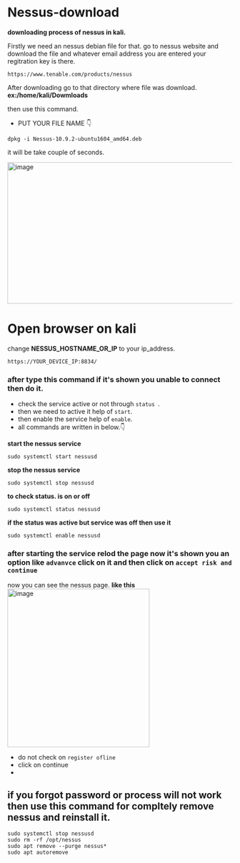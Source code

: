 # Nessus-download

**downloading process of nessus in kali.**

Firstly we need an nessus debian file for that. go to nessus website and download the file and whatever email address you are entered your regitration key is there.

```
https://www.tenable.com/products/nessus
```

After downloading go to that directory where file was download.
**ex:/home/kali/Dowmloads**

then use this command.

- PUT YOUR FILE NAME 👇
```
dpkg -i Nessus-10.9.2-ubuntu1604_amd64.deb
```
it will be take couple of seconds.

<img width="773" height="317" alt="image" src="https://github.com/user-attachments/assets/50621a29-e0d8-4e9b-8900-a41abf32c3d5" />

# Open browser on kali

change **NESSUS_HOSTNAME_OR_IP** to your ip_address.
 
```
https://YOUR_DEVICE_IP:8834/
```

### after type this command if it's shown you unable to connect then do it.

- check the service active or not through `status `.
- then we need to active it help of `start`.
- then enable the service help of `enable`.
- all commands are written in below.👇

**start the nessus service**
```
sudo systemctl start nessusd
```

**stop the nessus service**
```
sudo systemctl stop nessusd 
```

**to check status. is on or off**
```
sudo systemctl status nessusd
``` 
**if the status was active but service was off then use it**
```
sudo systemctl enable nessusd
```

### after starting the service relod the page now it's shown you an option like ` advanvce ` click on it and then click on `accept risk and continue `

now you can see the nessus page.
**like this**
<img width="318" height="355" alt="image" src="https://github.com/user-attachments/assets/91b049dc-99fe-4ae6-8c8f-316cd5541e34" />
- do not check on `register ofline`
- click on continue
- 


## if you forgot password or process will not work then use this command for compltely remove nessus and reinstall it.
```
sudo systemctl stop nessusd
sudo rm -rf /opt/nessus
sudo apt remove --purge nessus*
sudo apt autoremove
```


